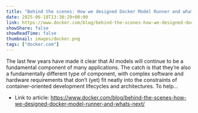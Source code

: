 ```yaml
---
title: "Behind the scenes: How we designed Docker Model Runner and what’s next"
date: 2025-06-18T13:30:29+00:00
link: https://www.docker.com/blog/behind-the-scenes-how-we-designed-docker-model-runner-and-whats-next/
showShare: false
showReadTime: false
thumbnail: images/docker.png
tags: ["docker.com"]
---
```

The last few years have made it clear that AI models will continue to be a fundamental component of many applications. The catch is that they’re also a fundamentally different type of component, with complex software and hardware requirements that don’t (yet) fit neatly into the constraints of container-oriented development lifecycles and architectures. To help...

- Link to article: https://www.docker.com/blog/behind-the-scenes-how-we-designed-docker-model-runner-and-whats-next/